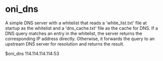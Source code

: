 # oni_dns
A simple DNS server with a whitelist that reads a 'white_list.txt' file at startup as the whitelist and a 'dns_cache.txt' file as the cache for DNS. If a DNS query matches an entry in the whitelist, the server returns the corresponding IP address directly. Otherwise, it forwards the query to an upstream DNS server for resolution and returns the result.

$oni_dns 114.114.114.114:53
